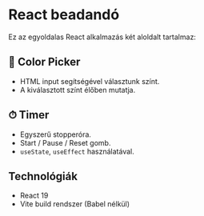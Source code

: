 # React beadandó

Ez az egyoldalas React alkalmazás két aloldalt tartalmaz:

## 🎨 Color Picker
- HTML input segítségével választunk színt.
- A kiválasztott színt élőben mutatja.

## ⏱ Timer
- Egyszerű stopperóra.
- Start / Pause / Reset gomb.
- `useState`, `useEffect` használatával.

## Technológiák
- React 19
- Vite build rendszer (Babel nélkül)
